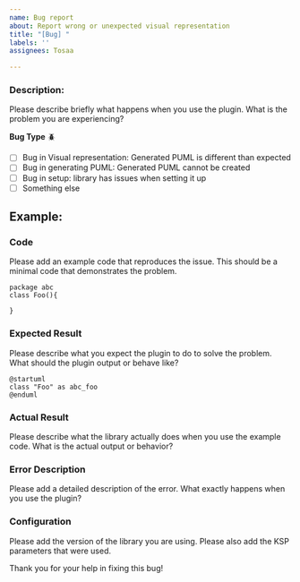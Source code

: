```yaml
---
name: Bug report
about: Report wrong or unexpected visual representation
title: "[Bug] "
labels: ''
assignees: Tosaa

---
```


### Description: 
Please describe briefly what happens when you use the plugin. What is the problem you are experiencing?

**Bug Type** :beetle:
- [ ] Bug in Visual representation: Generated PUML is different than expected
- [ ] Bug in generating PUML: Generated PUML cannot be created
- [ ] Bug in setup: library has issues when setting it up
- [ ] Something else 

## Example:
### Code
Please add an example code that reproduces the issue. This should be a minimal code that demonstrates the problem.

```
package abc
class Foo(){

}
```

### Expected Result
Please describe what you expect the plugin to do to solve the problem. What should the plugin output or behave like?

```
@startuml
class "Foo" as abc_foo
@enduml
```

### Actual Result
Please describe what the library actually does when you use the example code. What is the actual output or behavior?

### Error Description
Please add a detailed description of the error. What exactly happens when you use the plugin?

### Configuration
Please add the version of the library you are using.
Please also add the KSP parameters that were used.

Thank you for your help in fixing this bug!
